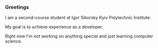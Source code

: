 ### Greetings
I am a second-course student at Igor Sikorsky Kyiv Polytechnic Institute.

My goal is to achieve experience as a developer.

Right now I'm not working on anything special and just learning computer science.
